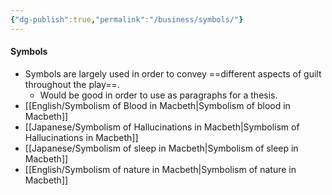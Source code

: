 ```yaml
---
{"dg-publish":true,"permalink":"/business/symbols/"}
---
```


#### Symbols
- Symbols are largely used in order to convey ==different aspects of guilt throughout the play==.
	- Would be good in order to use as paragraphs for a thesis.
- [[English/Symbolism of Blood in Macbeth\|Symbolism of blood in Macbeth]]
- [[Japanese/Symbolism of Hallucinations in Macbeth\|Symbolism of Hallucinations in Macbeth]]
- [[Japanese/Symbolism of sleep in Macbeth\|Symbolism of sleep in Macbeth]]
- [[English/Symbolism of nature in Macbeth\|Symbolism of nature in Macbeth]]